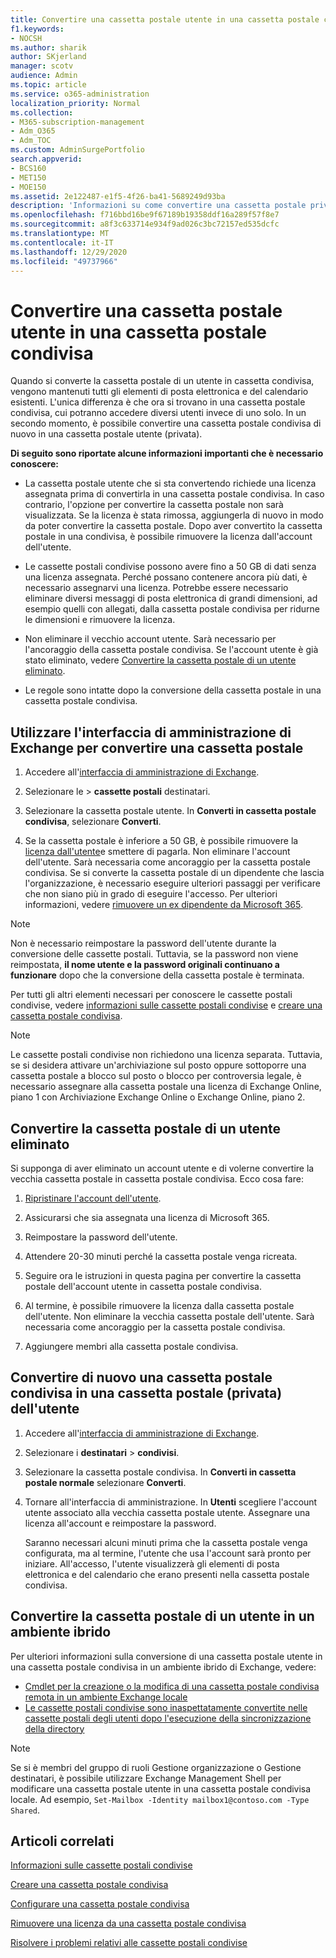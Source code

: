 ```yaml
---
title: Convertire una cassetta postale utente in una cassetta postale condivisa
f1.keywords:
- NOCSH
ms.author: sharik
author: SKjerland
manager: scotv
audience: Admin
ms.topic: article
ms.service: o365-administration
localization_priority: Normal
ms.collection:
- M365-subscription-management
- Adm_O365
- Adm_TOC
ms.custom: AdminSurgePortfolio
search.appverid:
- BCS160
- MET150
- MOE150
ms.assetid: 2e122487-e1f5-4f26-ba41-5689249d93ba
description: 'Informazioni su come convertire una cassetta postale privata in una cassetta postale condivisa a cui è possibile accedere da più utenti. '
ms.openlocfilehash: f716bbd16be9f67189b19358ddf16a289f57f8e7
ms.sourcegitcommit: a8f3c633714e934f9ad026c3bc72157ed535dcfc
ms.translationtype: MT
ms.contentlocale: it-IT
ms.lasthandoff: 12/29/2020
ms.locfileid: "49737966"
---
```

# <a name="convert-a-user-mailbox-to-a-shared-mailbox"></a>Convertire una cassetta postale utente in una cassetta postale condivisa

Quando si converte la cassetta postale di un utente in cassetta condivisa, vengono mantenuti tutti gli elementi di posta elettronica e del calendario esistenti. L'unica differenza è che ora si trovano in una cassetta postale condivisa, cui potranno accedere diversi utenti invece di uno solo. In un secondo momento, è possibile convertire una cassetta postale condivisa di nuovo in una cassetta postale utente (privata).

**Di seguito sono riportate alcune informazioni importanti che è necessario conoscere:**

- La cassetta postale utente che si sta convertendo richiede una licenza assegnata prima di convertirla in una cassetta postale condivisa. In caso contrario, l'opzione per convertire la cassetta postale non sarà visualizzata. Se la licenza è stata rimossa, aggiungerla di nuovo in modo da poter convertire la cassetta postale. Dopo aver convertito la cassetta postale in una condivisa, è possibile rimuovere la licenza dall'account dell'utente.

- Le cassette postali condivise possono avere fino a 50 GB di dati senza una licenza assegnata. Perché possano contenere ancora più dati, è necessario assegnarvi una licenza. Potrebbe essere necessario eliminare diversi messaggi di posta elettronica di grandi dimensioni, ad esempio quelli con allegati, dalla cassetta postale condivisa per ridurne le dimensioni e rimuovere la licenza.

- Non eliminare il vecchio account utente. Sarà necessario per l'ancoraggio della cassetta postale condivisa. Se l'account utente è già stato eliminato, vedere [Convertire la cassetta postale di un utente eliminato](#convert-the-mailbox-of-a-deleted-user).

- Le regole sono intatte dopo la conversione della cassetta postale in una cassetta postale condivisa.

## <a name="use-the-exchange-admin-center-to-convert-a-mailbox"></a>Utilizzare l'interfaccia di amministrazione di Exchange per convertire una cassetta postale
 
1. Accedere all'<a href="https://go.microsoft.com/fwlink/p/?linkid=2059104" target="_blank">interfaccia di amministrazione di Exchange</a>.

2. Selezionare  le \> **cassette postali** destinatari.

3. Selezionare la cassetta postale utente. In **Converti in cassetta postale condivisa**, selezionare **Converti**.

4. Se la cassetta postale è inferiore a 50 GB, è possibile rimuovere la [licenza dall'utente](../manage/remove-licenses-from-users.md)e smettere di pagarla. Non eliminare l'account dell'utente. Sarà necessaria come ancoraggio per la cassetta postale condivisa. Se si converte la cassetta postale di un dipendente che lascia l'organizzazione, è necessario eseguire ulteriori passaggi per verificare che non siano più in grado di eseguire l'accesso. Per ulteriori informazioni, vedere [rimuovere un ex dipendente da Microsoft 365](../add-users/remove-former-employee.md).
    
> [!NOTE]
> Non è necessario reimpostare la password dell'utente durante la conversione delle cassette postali. Tuttavia, se la password non viene reimpostata, **il nome utente e la password originali continuano a funzionare** dopo che la conversione della cassetta postale è terminata.

Per tutti gli altri elementi necessari per conoscere le cassette postali condivise, vedere [informazioni sulle cassette postali condivise](about-shared-mailboxes.md) e [creare una cassetta postale condivisa](create-a-shared-mailbox.md).

> [!NOTE]
> Le cassette postali condivise non richiedono una licenza separata. Tuttavia, se si desidera attivare un'archiviazione sul posto oppure sottoporre una cassetta postale a blocco sul posto o blocco per controversia legale, è necessario assegnare alla cassetta postale una licenza di Exchange Online, piano 1 con Archiviazione Exchange Online o Exchange Online, piano 2.


## <a name="convert-the-mailbox-of-a-deleted-user"></a>Convertire la cassetta postale di un utente eliminato

Si supponga di aver eliminato un account utente e di volerne convertire la vecchia cassetta postale in cassetta postale condivisa. Ecco cosa fare:

1. [Ripristinare l'account dell'utente](../add-users/restore-user.md).

2. Assicurarsi che sia assegnata una licenza di Microsoft 365.

3. Reimpostare la password dell'utente.
    
4. Attendere 20-30 minuti perché la cassetta postale venga ricreata.
    
5. Seguire ora le istruzioni in questa pagina per convertire la cassetta postale dell'account utente in cassetta postale condivisa.
    
6. Al termine, è possibile rimuovere la licenza dalla cassetta postale dell'utente. Non eliminare la vecchia cassetta postale dell'utente. Sarà necessaria come ancoraggio per la cassetta postale condivisa.
    
7. Aggiungere membri alla cassetta postale condivisa.


## <a name="convert-a-shared-mailbox-back-to-a-users-private-mailbox"></a>Convertire di nuovo una cassetta postale condivisa in una cassetta postale (privata) dell'utente

1. Accedere all'<a href="https://go.microsoft.com/fwlink/p/?linkid=2059104" target="_blank">interfaccia di amministrazione di Exchange</a>.
   
2. Selezionare i **destinatari** \> **condivisi**.

3. Selezionare la cassetta postale condivisa. In **Converti in cassetta postale normale** selezionare **Converti**.

4. Tornare all'interfaccia di amministrazione. In **Utenti** scegliere l'account utente associato alla vecchia cassetta postale utente. Assegnare una licenza all'account e reimpostare la password.

   Saranno necessari alcuni minuti prima che la cassetta postale venga configurata, ma al termine, l'utente che usa l'account sarà pronto per iniziare. All'accesso, l'utente visualizzerà gli elementi di posta elettronica e del calendario che erano presenti nella cassetta postale condivisa.

## <a name="convert-a-users-mailbox-in-a-hybrid-environment"></a>Convertire la cassetta postale di un utente in un ambiente ibrido

Per ulteriori informazioni sulla conversione di una cassetta postale utente in una cassetta postale condivisa in un ambiente ibrido di Exchange, vedere:

 - [Cmdlet per la creazione o la modifica di una cassetta postale condivisa remota in un ambiente Exchange locale](https://support.microsoft.com/office/cmdlets-to-create-or-modify-a-remote-shared-mailbox-in-an-on-premises-exchange-environment-9e83fb59-c001-729c-a4c0-b2964c154b49)
 - [Le cassette postali condivise sono inaspettatamente convertite nelle cassette postali degli utenti dopo l'esecuzione della sincronizzazione della directory](https://docs.microsoft.com/exchange/troubleshoot/user-and-shared-mailboxes/shared-mailboxes-unexpectedly-converted-to-user-mailboxes)
 

> [!NOTE]
> Se si è membri del gruppo di ruoli Gestione organizzazione o Gestione destinatari, è possibile utilizzare Exchange Management Shell per modificare una cassetta postale utente in una cassetta postale condivisa locale. Ad esempio, `Set-Mailbox -Identity mailbox1@contoso.com -Type Shared`.

## <a name="related-articles"></a>Articoli correlati

[Informazioni sulle cassette postali condivise](about-shared-mailboxes.md)

[Creare una cassetta postale condivisa](create-a-shared-mailbox.md)

[Configurare una cassetta postale condivisa](configure-a-shared-mailbox.md)

[Rimuovere una licenza da una cassetta postale condivisa](remove-license-from-shared-mailbox.md)

[Risolvere i problemi relativi alle cassette postali condivise](resolve-issues-with-shared-mailboxes.md)
